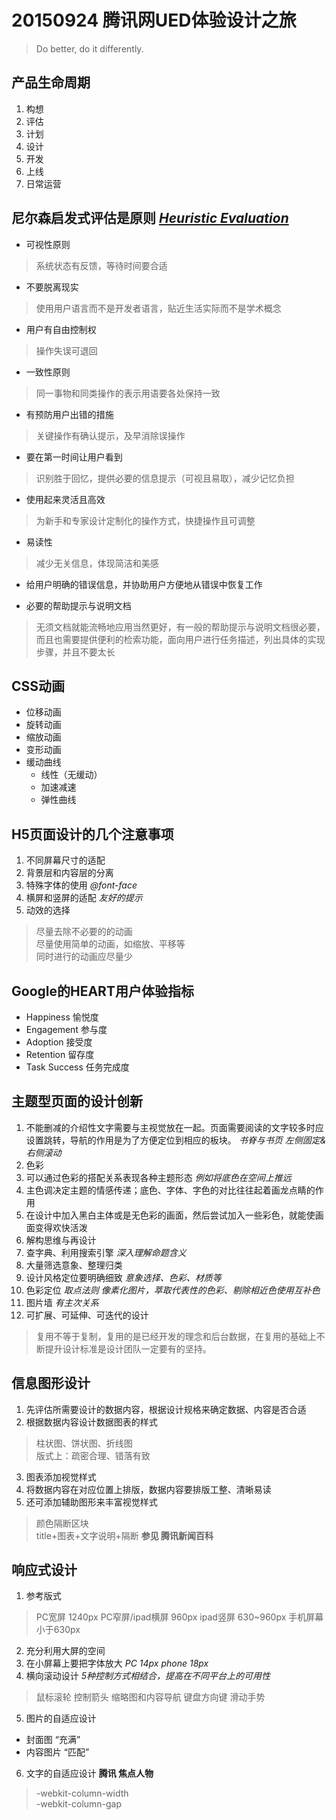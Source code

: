 # 20150924 腾讯网UED体验设计之旅
> Do better, do it differently.

## 产品生命周期
1. 构想
2. 评估
3. 计划
4. 设计
5. 开发
6. 上线
7. 日常运营

## 尼尔森启发式评估是原则 _[Heuristic Evaluation](http://www.nngroup.com)_
* 可视性原则  
> 系统状态有反馈，等待时间要合适  

* 不要脱离现实  
> 使用用户语言而不是开发者语言，贴近生活实际而不是学术概念  

* 用户有自由控制权  
> 操作失误可退回  

* 一致性原则  
> 同一事物和同类操作的表示用语要各处保持一致  

* 有预防用户出错的措施  
> 关键操作有确认提示，及早消除误操作  

* 要在第一时间让用户看到  
> 识别胜于回忆，提供必要的信息提示（可视且易取），减少记忆负担  

* 使用起来灵活且高效  
> 为新手和专家设计定制化的操作方式，快捷操作且可调整  

* 易读性  
> 减少无关信息，体现简洁和美感  

* 给用户明确的错误信息，并协助用户方便地从错误中恢复工作  

* 必要的帮助提示与说明文档  
> 无须文档就能流畅地应用当然更好，有一般的帮助提示与说明文档很必要，而且也需要提供便利的检索功能，面向用户进行任务描述，列出具体的实现步骤，并且不要太长  

## CSS动画
* 位移动画
* 旋转动画
* 缩放动画
* 变形动画
* 缓动曲线
  * 线性（无缓动）
  * 加速减速
  * 弹性曲线

## H5页面设计的几个注意事项
1. 不同屏幕尺寸的适配
2. 背景层和内容层的分离
3. 特殊字体的使用 _@font-face_
4. 横屏和竖屏的适配 _友好的提示_
5. 动效的选择  
  > 尽量去除不必要的的动画   
  > 尽量使用简单的动画，如缩放、平移等   
  > 同时进行的动画应尽量少   

## Google的HEART用户体验指标
* Happiness 愉悦度
* Engagement 参与度
* Adoption 接受度
* Retention 留存度
* Task Success 任务完成度

## 主题型页面的设计创新
1. 不能删减的介绍性文字需要与主视觉放在一起。页面需要阅读的文字较多时应设置跳转，导航的作用是为了方便定位到相应的板块。 _书脊与书页 左侧固定&右侧滚动_  
2. 色彩
  1. 可以通过色彩的搭配关系表现各种主题形态 _例如将底色在空间上推远_
  2. 主色调决定主题的情感传递；底色、字体、字色的对比往往起着画龙点睛的作用
  3. 在设计中加入黑白主体或是无色彩的画面，然后尝试加入一些彩色，就能使画面变得欢快活泼
3. 解构思维与再设计
  1. 查字典、利用搜索引擎 _深入理解命题含义_
  2. 大量筛选意象、整理归类
  3. 设计风格定位要明确细致 _意象选择、色彩、材质等_
4. 色彩定位 _取点法则 像素化图片，萃取代表性的色彩、剔除相近色使用互补色_
5. 图片墙 _有主次关系_
6. 可扩展、可延伸、可迭代的设计
  >复用不等于复制，复用的是已经开发的理念和后台数据，在复用的基础上不断提升设计标准是设计团队一定要有的坚持。

## 信息图形设计
1. 先评估所需要设计的数据内容，根据设计规格来确定数据、内容是否合适
2. 根据数据内容设计数据图表的样式  
 > 柱状图、饼状图、折线图   
 > 版式上：疏密合理、错落有致   
 
3. 图表添加视觉样式
4. 将数据内容在对应位置上排版，数据内容要排版工整、清晰易读
5. 还可添加辅助图形来丰富视觉样式   
> 颜色隔断区块   
> title+图表+文字说明+隔断 **参见 腾讯新闻百科**   

## 响应式设计
1. 参考版式   
 > PC宽屏 1240px
 > PC窄屏/ipad横屏 960px
 > ipad竖屏 630~960px
 > 手机屏幕 小于630px
2. 充分利用大屏的空间
3. 在小屏幕上要把字体放大 _PC 14px phone 18px_
4. 横向滚动设计 *5种控制方式相结合，提高在不同平台上的可用性*  
 > 鼠标滚轮
 > 控制箭头
 > 缩略图和内容导航
 > 键盘方向键
 > 滑动手势
5. 图片的自适应设计
 * 封面图 “充满”
 * 内容图片 “匹配”
6. 文字的自适应设计 **腾讯 焦点人物**  
 > -webkit-column-width  
   -webkit-column-gap
